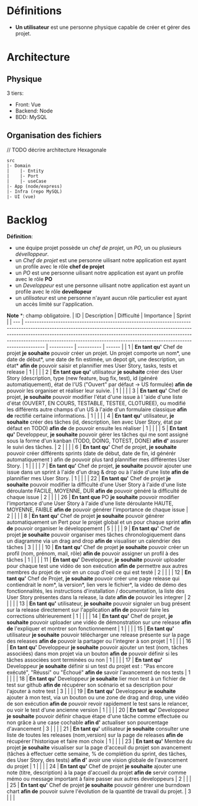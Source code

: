 # Définitions

- **Un utilisateur** est une personne physique capable de créer et gérer des projet.

# Architecture

## Physique

3 tiers:

- Front: Vue
- Backend: Node
- BDD: MySQL

## Organisation des fichiers

// TODO décrire architecture Hexagonale

```
src
|- Domain
|    |- Entity
|    |- Port
|    |- useCase
|- App (node/express)
|- Infra (repo MySQL)
|- UI (vue)

```

# Backlog

**Définition**:

- une équipe projet possède un _chef de projet_, un _PO_, un ou plusieurs _dévelloppeur_.
- un _Chef de projet_ est une personne uilisant notre application est ayant un profile avec le rôle **chef de projet**
- un _PO_ est une personne uilisant notre application est ayant un profile avec le rôle **PO**
- un _Developpeur_ est une personne uilisant notre application est ayant un profile avec le rôle **devellopeur**
- un _utilisateur_ est une personne n'ayant aucun rôle particulier est ayant un accès limité sur l'application.

**Note** \*: champ obligatoire.
| ID | Description | Difficulté | Importance | Sprint |
| --- | -------------------------------------------------------------------------------------------------------------------------------------------------------------------------------------------------------------------------------------------------------------------------------------------------------------------------------- | ---------- | ---------- | ------ |
| 1 | **En tant qu'** Chef de projet **je souhaite** pouvoir créer un projet. Un projet comporte un nom\*, une date de début*, une date de fin estimée, un depot git, une description, un état* **afin de** pouvoir saisir et plannifier mes User Story, tasks, tests et release | 1 | | |
| 2 | **En tant que qu'** utilisateur **je souhaite** créer des User Story (description, type (new feature, bug fix, test), id (généré automatiquement), état de l'US ("Ouvert" par défaut -> US formulée) **afin de** pouvoir les organiser et réaliser leur suivie. | 1 | | |
| 3 | **En tant qu'** Chef de projet, **je souhaite** pouvoir modifier l'état d'une issue à l 'aide d'une liste d'état (OUVERT, EN COURS, TESTABLE, TESTEE, CLOTUREE), ou modifié les différents autre champs d'un US à l'aide d'un formulaire classique **afin de** rectifié certaine informations. | 1 | | |
| 4 | **En tant qu'** utilisateur, **je souhaite** créer des tâches (id, description, lien avec User Story, état par défaut en TODO) **afin de** de pouvoir ensuite les réaliser | 1 | | |
| 5 | **En tant qu'** Developpeur, **je souhaite** pouvoir gérer les tâches qui me sont assigné sous la forme d'un kanban (TODO, DOING, TOTEST, DONE) **afin d'** assurer le suivi des tâches. | 2 | | |
| 6 | **En tant qu'** Chef de projet, **je souhaite** pouvoir créer différents sprints (date de début, date de fin, id générér automatiquement ) afin de pouvoir plus tard plannifier mes différentes User Story. | 1 | | |
| 7 | **En tant qu’** Chef de projet, **je souhaite** pouvoir ajouter une issue dans un sprint à l'aide d'un drag & drop ou à l'aide d'une liste **afin de** plannifier mes User Story. | 1 | | |
| 22 | **En tant qu'** Chef de projet **je souhaite** pouvoir modifier la difficulté d'une User Story à l'aide d'une liste déroulante FACILE, MOYENNE, DUR **afin de** pouvoir généré la difficulté de chaque issue | 2 | | |
| 26 | **En tant que** PO **je souhaite** pouvoir modifier l'importance d'une User Story à l'aide d'une liste déroulante HAUTE, MOYENNE, FAIBLE **afin de** pouvoir générer l'importance de chaque issue | 2 | | |
| 8 | **En tant qu’** Chef de projet **je souhaite** pouvoir générer automatiquement un Pert pour le projet global et un pour chaque sprint **afin de** pouvoir organiser le développement | 5 | | |
| 9 | **En tant qu'** Chef de projet **je souhaite** pouvoir organiser mes tâches chronologiquement dans un diagramme via un drag and drop **afin de** visualiser un calendrier des tâches | 3 | | |
| 10 | **En tant qu’** Chef de projet **je souhaite** pouvoir créer un profil (nom, prénom, mail, rôle) **afin de** pouvoir assigner un profil à des tâches | 1 | | |
| 11 | **En tant qu'** Developpeur, **je souhaite** pouvoir uploader pour chaque test une vidéo de son exécution **afin de** permettre aux autres membres du projet de voir en un coup d'oeil ce qui est testé | 2 | | |
| 12 | **En tant qu'** Chef de Projet, **je souhaite** pouvoir créer une page release qui contiendrait le nom*, la version*, lien vers le fichier\*, la vidéo de démo des fonctionnalités, les instructions d'installation / documentation, la liste des User Story présentes dans la release, la date **afin de** pouvoir les integrer | 2 | | |
| 13 | **En tant qu'** utilisateur, **je souhaite** pouvoir signaler un bug présent sur la release directement sur l'application **afin de** pouvoir faire les corrections ultérieurement | 1 | | |
| 14 | **En tant qu'** Chef de projet, **je souhaite** pouvoir uploader une vidéo de démonstration sur une release **afin de** l'expliquer et montrer son fonctionnement | 1 | | |
| 15 | **En tant qu'** utilisateur **je souhaite** pouvoir télécharger une release présente sur la page des releases **afin de** pouvoir la partager ou l'integrer à son projet | 1 | | |
| 16 | **En tant qu'** Developpeur **je souhaite** pouvoir ajouter un test (nom, tâches associées) dans mon projet via un bouton **afin de** pouvoir définir si les tâches associées sont terminées ou non | 1 | | |
| 17 | **En tant qu'** Developpeur **je souhaite** définir si un test du projet est : "Pas encore exécuté", "Réussi" ou "Échoué" **afin de** savoir l'avancement de nos tests | 1 | | |
| 18 | **En tant qu'** Developpeur **je souhaite** lier mon test à un fichier de test sur github **afin de** récupérer son scénario et sa description pour l'ajouter à notre test | 3 | | |
| 19 | **En tant qu'** Developpeur **je souhaite** ajouter à mon test, via un bouton ou une zone de drag and drop, une vidéo de son exécution **afin de** pouvoir revoir rapidement le test sans le relancer, ou voir le test d'une ancienne version | 1 | | |
| 20 | **En tant qu'** Developpeur **je souhaite** pouvoir définir chaque étape d'une tâche comme effectuée ou non grâce à une case cochable **afin d'** actualiser son pourcentage d'avancement | 3 | | |
| 21 | **En tant qu'** utilisateur **je souhaite** consulter une liste de toutes les releases (nom,version) sur la page de releases **afin de** récupérer l'historique et faire mon choix | 1 | | |
| 23 | **En tant qu'** Membre du projet **je souhaite** visualiser sur la page d'acceuil du projet son avancement (tâches à effectuer cette semaine, % de complétion du sprint, des tâches, des User Story, des tests) **afin d'** avoir une vision globale de l'avancement du projet | 1 | | |
| 24 | **En tant qu'** Chef de projet **je souhaite** ajouter une note (titre, description) à la page d'accueil du projet **afin de** servir comme mémo ou message important à faire passer aux autres developpeurs | 2 | | |
| 25 | **En tant qu'** Chef de projet **je souhaite** pouvoir générer une burndown chart **afin de** pouvoir suivre l'évolution de la quantité de travail du projet. | 3 | | |
